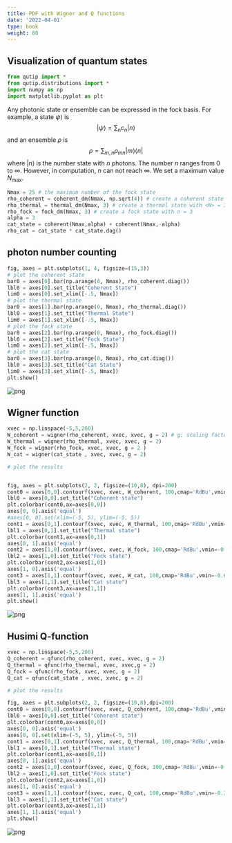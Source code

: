 ```yaml
---
title: PDF with Wigner and Q functions 
date: '2022-04-01'
type: book
weight: 80
---
```

## Visualization of quantum states


```python
from qutip import *
from qutip.distributions import *
import numpy as np
import matplotlib.pyplot as plt
```

Any photonic state or ensemble can be expressed in the fock basis. For example, a state $\psi\rangle$  is
$$|\psi \rangle =\sum_{n}c_n |n\rangle $$
and an ensemble $\rho$ is
$$ \rho =\sum_{m,n} \rho_{mn}|m\rangle\langle n| $$
where $|n\rangle$ is the number state with $n$ photons. The number $n$ ranges from $0$ to $\infty$. However, in computation, $n$ can not reach $\infty$. We set a maximum value $N_{\mathrm {max}}$.  


```python
Nmax = 25 # the maximum number of the fock state
rho_coherent = coherent_dm(Nmax, np.sqrt(4)) # create a coherent state with alpha = np.sqrrt(2)
rho_thermal = thermal_dm(Nmax, 3) # create a thermal state with <N> = 3
rho_fock = fock_dm(Nmax, 3) # create a fock state with n = 3
alpha = 3 
cat_state = coherent(Nmax,alpha) + coherent(Nmax,-alpha)
rho_cat = cat_state * cat_state.dag()
```

## photon number counting 


```python
fig, axes = plt.subplots(1, 4, figsize=(15,3))
# plot the coherent state
bar0 = axes[0].bar(np.arange(0, Nmax), rho_coherent.diag())
lbl0 = axes[0].set_title("Coherent State")
lim0 = axes[0].set_xlim([-.5, Nmax])
# plot the thermal state
bar0 = axes[1].bar(np.arange(0, Nmax), rho_thermal.diag())
lbl0 = axes[1].set_title("Thermal State")
lim0 = axes[1].set_xlim([-.5, Nmax])
# plot the fock state
bar0 = axes[2].bar(np.arange(0, Nmax), rho_fock.diag())
lbl0 = axes[2].set_title("Fock State")
lim0 = axes[2].set_xlim([-.5, Nmax])
# plot the cat state
bar0 = axes[3].bar(np.arange(0, Nmax), rho_cat.diag())
lbl0 = axes[3].set_title("Cat State")
lim0 = axes[3].set_xlim([-.5, Nmax])
plt.show()
```


    
![png](output_5_0.png)
    


## Wigner function


```python
xvec = np.linspace(-5,5,200)
W_coherent = wigner(rho_coherent, xvec, xvec, g = 2) # g: scaling factor https://qutip.org/docs/latest/apidoc/functions.html#qutip.states.coherent
W_thermal = wigner(rho_thermal, xvec, xvec, g = 2)
W_fock = wigner(rho_fock, xvec, xvec, g = 2 )
W_cat = wigner(cat_state , xvec, xvec, g = 2)

# plot the results


fig, axes = plt.subplots(2, 2, figsize=(10,8), dpi=200)
cont0 = axes[0,0].contourf(xvec, xvec, W_coherent, 100,cmap='RdBu',vmin=-0.6, vmax=0.6)
lbl0 = axes[0,0].set_title("Coherent state")
plt.colorbar(cont0,ax=axes[0,0])
axes[0, 0].axis('equal')
#axes[0, 0].set(xlim=(-5, 5), ylim=(-5, 5))
cont1 = axes[0,1].contourf(xvec, xvec, W_thermal, 100,cmap='RdBu',vmin=-0.1, vmax=0.1)
lbl1 = axes[0,1].set_title("Thermal state")
plt.colorbar(cont1,ax=axes[0,1])
axes[0, 1].axis('equal')
cont2 = axes[1,0].contourf(xvec, xvec, W_fock, 100,cmap='RdBu',vmin=-0.6, vmax=0.6)
lbl2 = axes[1,0].set_title("Fock state")
plt.colorbar(cont2,ax=axes[1,0])
axes[1, 0].axis('equal')
cont3 = axes[1,1].contourf(xvec, xvec, W_cat, 100,cmap='RdBu',vmin=-0.6, vmax=0.6)
lbl3 = axes[1,1].set_title("Cat state")
plt.colorbar(cont3,ax=axes[1,1])
axes[1, 1].axis('equal')
plt.show()
```


    
![png](output_7_0.png)
    


## Husimi Q-function


```python
xvec = np.linspace(-5,5,200)
Q_coherent = qfunc(rho_coherent, xvec, xvec, g = 2)
Q_thermal = qfunc(rho_thermal, xvec, xvec,g = 2)
Q_fock = qfunc(rho_fock, xvec, xvec, g = 2)
Q_cat = qfunc(cat_state , xvec, xvec, g = 2)

# plot the results

fig, axes = plt.subplots(2, 2, figsize=(10,8),dpi=200)
cont0 = axes[0,0].contourf(xvec, xvec, Q_coherent, 100,cmap='RdBu',vmin=-0.3, vmax=0.3)
lbl0 = axes[0,0].set_title("Coherent state")
plt.colorbar(cont0,ax=axes[0,0])
axes[0, 0].axis('equal')
axes[0, 0].set(xlim=(-5, 5), ylim=(-5, 5))
cont1 = axes[0,1].contourf(xvec, xvec, Q_thermal, 100,cmap='RdBu',vmin=-0.08, vmax=0.08)
lbl1 = axes[0,1].set_title("Thermal state")
plt.colorbar(cont1,ax=axes[0,1])
axes[0, 1].axis('equal')
cont2 = axes[1,0].contourf(xvec, xvec, Q_fock, 100,cmap='RdBu',vmin=-0.08, vmax=0.08)
lbl2 = axes[1,0].set_title("Fock state")
plt.colorbar(cont2,ax=axes[1,0])
axes[1, 0].axis('equal')
cont3 = axes[1,1].contourf(xvec, xvec, Q_cat, 100,cmap='RdBu',vmin=-0.3, vmax=0.3)
lbl3 = axes[1,1].set_title("Cat state")
plt.colorbar(cont3,ax=axes[1,1])
axes[1, 1].axis('equal')
plt.show()
```


    
![png](output_9_0.png)
    

